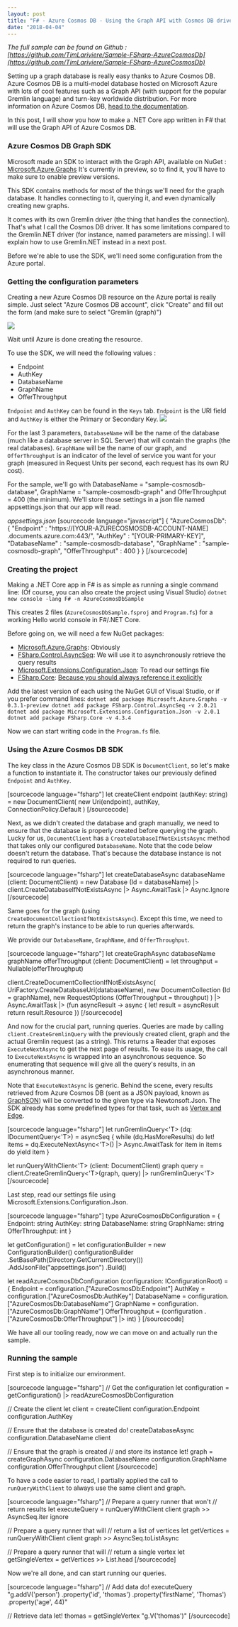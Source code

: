 ```yaml
---
layout: post
title: "F# - Azure Cosmos DB - Using the Graph API with Cosmos DB driver"
date: "2018-04-04"
---
```


_The full sample can be found on Github : [https://github.com/TimLariviere/Sample-FSharp-AzureCosmosDb](https://github.com/TimLariviere/Sample-FSharp-AzureCosmosDb)_

Setting up a graph database is really easy thanks to Azure Cosmos DB. Azure Cosmos DB is a multi-model database hosted on Microsoft Azure with lots of cool features such as a Graph API (with support for the popular Gremlin language) and turn-key worldwide distribution. For more information on Azure Cosmos DB, [head to the documentation](https://docs.microsoft.com/en-us/azure/cosmos-db/introduction).

In this post, I will show you how to make a .NET Core app written in F# that will use the Graph API of Azure Cosmos DB.

### Azure Cosmos DB Graph SDK

Microsoft made an SDK to interact with the Graph API, available on NuGet : [Microsoft.Azure.Graphs](https://www.nuget.org/packages/Microsoft.Azure.Graphs) It's currently in preview, so to find it, you'll have to make sure to enable preview versions.

This SDK contains methods for most of the things we'll need for the graph database. It handles connecting to it, querying it, and even dynamically creating new graphs.

It comes with its own Gremlin driver (the thing that handles the connection). That's what I call the Cosmos DB driver. It has some limitations compared to the Gremlin.NET driver (for instance, named parameters are missing). I will explain how to use Gremlin.NET instead in a next post.

Before we're able to use the SDK, we'll need some configuration from the Azure portal.

### Getting the configuration parameters

Creating a new Azure Cosmos DB resource on the Azure portal is really simple. Just select "Azure Cosmos DB account", click "Create" and fill out the form (and make sure to select "Gremlin (graph)")

[![](images/CreateAzureCosmosDbAccount.png)](http://timothelariviere.com/wp-content/uploads/2018/03/CreateAzureCosmosDbAccount.png)

Wait until Azure is done creating the resource.

To use the SDK, we will need the following values :

- Endpoint
- AuthKey
- DatabaseName
- GraphName
- OfferThroughput

`Endpoint` and `AuthKey` can be found in the `Keys` tab. `Endpoint` is the URI field and `AuthKey` is either the Primary or Secondary Key. [![](images/Keys.png)](http://timothelariviere.com/wp-content/uploads/2018/03/Keys.png)

For the last 3 parameters, `DatabaseName` will be the name of the database (much like a database server in SQL Server) that will contain the graphs (the real databases). `GraphName` will be the name of our graph, and `OfferThroughput` is an indicator of the level of service you want for your graph (measured in Request Units per second, each request has its own RU cost).

For the sample, we'll go with DatabaseName = "sample-cosmosdb-database", GraphName = "sample-cosmosdb-graph" and OfferThroughput = 400 (the minimum). We'll store those settings in a json file named appsettings.json that our app will read.

_appsettings.json_ \[sourcecode language="javascript"\] { "AzureCosmosDb": { "Endpoint" : "https://\[YOUR-AZURECOSMOSDB-ACCOUNT-NAME\] .documents.azure.com:443/", "AuthKey" : "\[YOUR-PRIMARY-KEY\]", "DatabaseName" : "sample-cosmosdb-database", "GraphName" : "sample-cosmosdb-graph", "OfferThroughput" : 400 } } \[/sourcecode\]

### Creating the project

Making a .NET Core app in F# is as simple as running a single command line: (Of course, you can also create the project using Visual Studio) `dotnet new console -lang F# -n AzureCosmosDbSample`

This creates 2 files (`AzureCosmosDbSample.fsproj` and `Program.fs`) for a working Hello world console in F#/.NET Core.

Before going on, we will need a few NuGet packages:

- [Microsoft.Azure.Graphs](https://www.nuget.org/packages/Microsoft.Azure.Graphs): Obviously
- [FSharp.Control.AsyncSeq](https://www.nuget.org/packages/FSharp.Control.AsyncSeq): We will use it to asynchronously retrieve the query results
- [Microsoft.Extensions.Configuration.Json](https://www.nuget.org/packages/Microsoft.Extensions.Configuration.Json): To read our settings file
- [FSharp.Core](https://www.nuget.org/packages/FSharp.Core): [Because you should always reference it explicitly](https://fsharp.github.io/2015/04/18/fsharp-core-notes.html#always-reference-fsharpcore-via-the-nuget-package)

Add the latest version of each using the NuGet GUI of Visual Studio, or if you prefer command lines: `dotnet add package Microsoft.Azure.Graphs -v 0.3.1-preview dotnet add package FSharp.Control.AsyncSeq -v 2.0.21 dotnet add package Microsoft.Extensions.Configuration.Json -v 2.0.1 dotnet add package FSharp.Core -v 4.3.4`

Now we can start writing code in the `Program.fs` file.

### Using the Azure Cosmos DB SDK

The key class in the Azure Cosmos DB SDK is `DocumentClient`, so let's make a function to instantiate it. The constructor takes our previously defined `Endpoint` and `AuthKey`.

\[sourcecode language="fsharp"\] let createClient endpoint (authKey: string) = new DocumentClient( new Uri(endpoint), authKey, ConnectionPolicy.Default ) \[/sourcecode\]

Next, as we didn't created the database and graph manually, we need to ensure that the database is properly created before querying the graph. Lucky for us, `DocumentClient` has a `CreateDatabaseIfNotExistsAsync` method that takes only our configured `DatabaseName`. Note that the code below doesn't return the database. That's because the database instance is not required to run queries.

\[sourcecode language="fsharp"\] let createDatabaseAsync databaseName (client: DocumentClient) = new Database (Id = databaseName) |> client.CreateDatabaseIfNotExistsAsync |> Async.AwaitTask |> Async.Ignore \[/sourcecode\]

Same goes for the graph (using `CreateDocumentCollectionIfNotExistsAsync`). Except this time, we need to return the graph's instance to be able to run queries afterwards.

We provide our `DatabaseName`, `GraphName`, and `OfferThroughput`.

\[sourcecode language="fsharp"\] let createGraphAsync databaseName graphName offerThroughput (client: DocumentClient) = let throughput = Nullable<int>(offerThroughput)

client.CreateDocumentCollectionIfNotExistsAsync( UriFactory.CreateDatabaseUri(databaseName), new DocumentCollection (Id = graphName), new RequestOptions (OfferThroughput = throughput) ) |> Async.AwaitTask |> (fun asyncResult -> async { let! result = asyncResult return result.Resource }) \[/sourcecode\]

And now for the crucial part, running queries. Queries are made by calling `client.CreateGremlinQuery` with the previously created client, graph and the actual Gremlin request (as a string). This returns a Reader that exposes `ExecuteNextAsync` to get the next page of results. To ease its usage, the call to `ExecuteNextAsync` is wrapped into an asynchronous sequence. So enumerating that sequence will give all the query's results, in an asynchronous manner.

Note that `ExecuteNextAsync` is generic. Behind the scene, every results retrieved from Azure Cosmos DB (sent as a JSON payload, known as [GraphSON](http://tinkerpop.apache.org/docs/current/reference/#graphson-reader-writer)) will be converted to the given type via Newtonsoft.Json. The SDK already has some predefined types for that task, such as [Vertex and Edge](https://docs.microsoft.com/en-us/dotnet/api/microsoft.azure.graphs.elements).

\[sourcecode language="fsharp"\] let runGremlinQuery<'T> (dq: IDocumentQuery<'T>) = asyncSeq { while (dq.HasMoreResults) do let! items = dq.ExecuteNextAsync<'T>() |> Async.AwaitTask for item in items do yield item }

let runQueryWithClient<'T> (client: DocumentClient) graph query = client.CreateGremlinQuery<'T>(graph, query) |> runGremlinQuery<'T> \[/sourcecode\]

Last step, read our settings file using Microsoft.Extensions.Configuration.Json.

\[sourcecode language="fsharp"\] type AzureCosmosDbConfiguration = { Endpoint: string AuthKey: string DatabaseName: string GraphName: string OfferThroughput: int }

let getConfiguration() = let configurationBuilder = new ConfigurationBuilder() configurationBuilder .SetBasePath(Directory.GetCurrentDirectory()) .AddJsonFile("appsettings.json") .Build()

let readAzureCosmosDbConfiguration (configuration: IConfigurationRoot) = { Endpoint = configuration.\["AzureCosmosDb:Endpoint"\] AuthKey = configuration.\["AzureCosmosDb:AuthKey"\] DatabaseName = configuration.\["AzureCosmosDb:DatabaseName"\] GraphName = configuration.\["AzureCosmosDb:GraphName"\] OfferThroughput = (configuration .\["AzureCosmosDb:OfferThroughput"\] |> int) } \[/sourcecode\]

We have all our tooling ready, now we can move on and actually run the sample.

### Running the sample

First step is to initialize our environment.

\[sourcecode language="fsharp"\] // Get the configuration let configuration = getConfiguration() |> readAzureCosmosDbConfiguration

// Create the client let client = createClient configuration.Endpoint configuration.AuthKey

// Ensure that the database is created do! createDatabaseAsync configuration.DatabaseName client

// Ensure that the graph is created // and store its instance let! graph = createGraphAsync configuration.DatabaseName configuration.GraphName configuration.OfferThroughput client \[/sourcecode\]

To have a code easier to read, I partially applied the call to `runQueryWithClient` to always use the same client and graph.

\[sourcecode language="fsharp"\] // Prepare a query runner that won't // return results let executeQuery = runQueryWithClient<obj> client graph >> AsyncSeq.iter ignore

// Prepare a query runner that will // return a list of vertices let getVertices = runQueryWithClient<Vertex> client graph >> AsyncSeq.toListAsync

// Prepare a query runner that will // return a single vertex let getSingleVertex = getVertices >> List.head \[/sourcecode\]

Now we're all done, and can start running our queries.

\[sourcecode language="fsharp"\] // Add data do! executeQuery "g.addV('person') .property('id', 'thomas') .property('firstName', 'Thomas') .property('age', 44)"

// Retrieve data let! thomas = getSingleVertex "g.V('thomas')" \[/sourcecode\]
